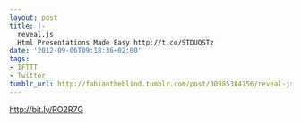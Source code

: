 ```yaml
---
layout: post
title: |-
  reveal.js
  Html Presentations Made Easy http://t.co/STDUQSTz
date: '2012-09-06T09:18:36+02:00'
tags:
- IFTTT
- Twitter
tumblr_url: http://fabiantheblind.tumblr.com/post/30985384756/reveal-js-html-presentations-made-easy
---
```

http://bit.ly/RO2R7G
